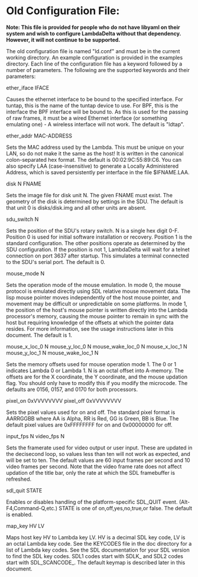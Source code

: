 <!-- TODO: make more pretty, also see if we can't just use this file for both the YAML and old config's documentation-->
# Old Configuration File:
**Note: This file is provided for people who do not have libyaml on their system and wish to configure LambdaDelta without that dependency. However, it will not continue to be supported.**

  The old configuration file is named "ld.conf" and must be in the current
  working directory. An example configuration is provided in the examples
  directory. Each line of the configuration file has a keyword followed by
  a number of parameters. The following are the supported keywords
  and their parameters:

  ether_iface IFACE

  Causes the ethernet interface to be bound to the specified interface.
  For tuntap, this is the name of the tuntap device to use.
  For BPF, this is the interface the BPF interface will be bound to.
  As this is used for the passing of raw frames, it must be a wired
  Ethernet interface (or something emulating one) - A wireless interface
  will not work. The default is "ldtap".

  ether_addr MAC-ADDRESS

  Sets the MAC address used by the Lambda. This must be unique on your
  LAN, so do not make it the same as the host! It is written in the
  canonical colon-separated hex format.
  The default is 00:02:9C:55:89:C6.
  You can also specify LAA (case-insensitive) to generate a Locally Administered Address,
  which is saved persistently per interface in the file $IFNAME.LAA.

  disk N FNAME

  Sets the image file for disk unit N. The given FNAME must exist.
  The geometry of the disk is determined by settings in the SDU.
  The default is that unit 0 is disks/disk.img and all other units
  are absent.

  sdu_switch N

  Sets the position of the SDU's rotary switch. N is a single hex digit 0-F.
  Position 0 is used for initial software installation or recovery.
  Position 1 is the standard configuration. The other positions operate as
  determined by the SDU configuration. If the position is not 1, LambdaDelta
  will wait for a telnet connection on port 3637 after startup. This simulates
  a terminal connected to the SDU's serial port. 
  The default is 0.

  mouse_mode N
  
  Sets the operation mode of the mouse emulation. In mode 0, the mouse
  protocol is emulated directly using SDL relative mouse movement data.
  The lisp mouse pointer moves independently of the host mouse pointer,
  and movement may be difficult or unpredictable on some platforms.
  In mode 1, the position of the host's mouse pointer is written
  directly into the Lambda processor's memory, causing the mouse pointer
  to remain in sync with the host but requiring knowledge of the offsets
  at which the pointer data resides. For more information, see the usage
  instructions later in this document.
  The default is 1.

  mouse_x_loc_0 N
  mouse_y_loc_0 N
  mouse_wake_loc_0 N
  mouse_x_loc_1 N
  mouse_y_loc_1 N
  mouse_wake_loc_1 N

  Sets the memory offsets used for mouse operation mode 1. The 0 or 1
  indicates Lambda 0 or Lambda 1. N is an octal offset into A-memory. The
  offsets are for the X coordinate, the Y coordinate, and the mouse updation
  flag. You should only have to modify this if you modify the microcode.
  The defaults are 0156, 0157, and 0170 for both processors.

  pixel_on 0xVVVVVVVV
  pixel_off 0xVVVVVVVV

  Sets the pixel values used for on and off. The standard pixel format is
  AARRGGBB where AA is Alpha, RR is Red, GG is Green, BB is Blue. The default
  pixel values are 0xFFFFFFFF for on and 0x00000000 for off.

  input_fps N
  video_fps N

  Sets the framerate used for video output or user input. These are updated
  in the decisecond loop, so values less than ten will not work as expected,
  and will be set to ten. The default values are 60 input frames per second
  and 10 video frames per second.
  Note that the video frame rate does not affect updation of the title bar,
  only the rate at which the SDL framebuffer is refreshed.

  sdl_quit STATE

  Enables or disables handling of the platform-specific SDL_QUIT event.
  (Alt-F4,Command-Q,etc.) STATE is one of on,off,yes,no,true,or false.
  The default is enabled.

  map_key HV LV

  Maps host key HV to Lambda key LV.
  HV is a decimal SDL key code, LV is an octal Lambda key code.
  See the KEYCODES file in the doc directory for a list of Lambda key codes.
  See the SDL documentation for your SDL version to find the SDL key codes.
  SDL1 codes start with SDLK_ and SDL2 codes start with SDL_SCANCODE_.
  The default keymap is described later in this document.
